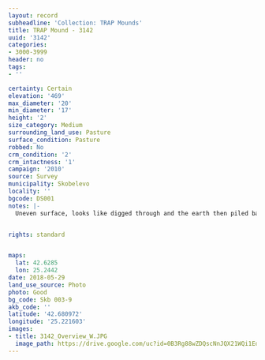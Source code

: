 ```yaml
---
layout: record
subheadline: 'Collection: TRAP Mounds'
title: TRAP Mound - 3142
uuid: '3142'
categories:
- 3000-3999
header: no
tags:
- ''

certainty: Certain
elevation: '469'
max_diameter: '20'
min_diameter: '17'
height: '2'
size_category: Medium
surrounding_land_use: Pasture
surface_condition: Pasture
robbed: No
crm_condition: '2'
crm_intactness: '1'
campaign: '2010'
source: Survey
municipality: Skobelevo
locality: ''
bgcode: DS001
notes: |-
  Uneven surface, looks like digged through and the earth then piled back to the shape of mound.


rights: standard


maps:
  lat: 42.6285
  lon: 25.2442
date: 2018-05-29
land_use_source: Photo
photo: Good
bg_code: Skb 003-9
akb_code: ''
latitude: '42.680972'
longitude: '25.221603'
images:
- title: 3142_Overview_W.JPG
  image_path: https://drive.google.com/uc?id=0B3Rg88wZDQscNnJQX21WQi1EdHM
---
```

